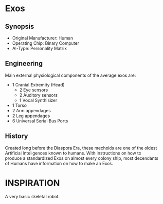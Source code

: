 # Exos
## Synopsis
* Original Manufacturer: Human
* Operating Chip: Binary Computer
* AI-Type: Personality Matrix

## Engineering
Main external physiological components of the average exos are:
* 1 Cranial Extremity (Head)
    * 2 Eye sensors
    * 2 Auditory sensors
    * 1 Vocal Synthisizer
* 1 Torso
* 2 Arm appendages
* 2 Leg appendages
* 6 Universal Serial Bus Ports

## History
Created long before the Diaspora Era, these mechoids are one of the oldest Artificial Inteligences known to humans. With instructions on how to produce a standardized Exos on almost every colony ship, most decendants of Humans have information on how to make an Exos.

# INSPIRATION
A very basic skeletal robot.